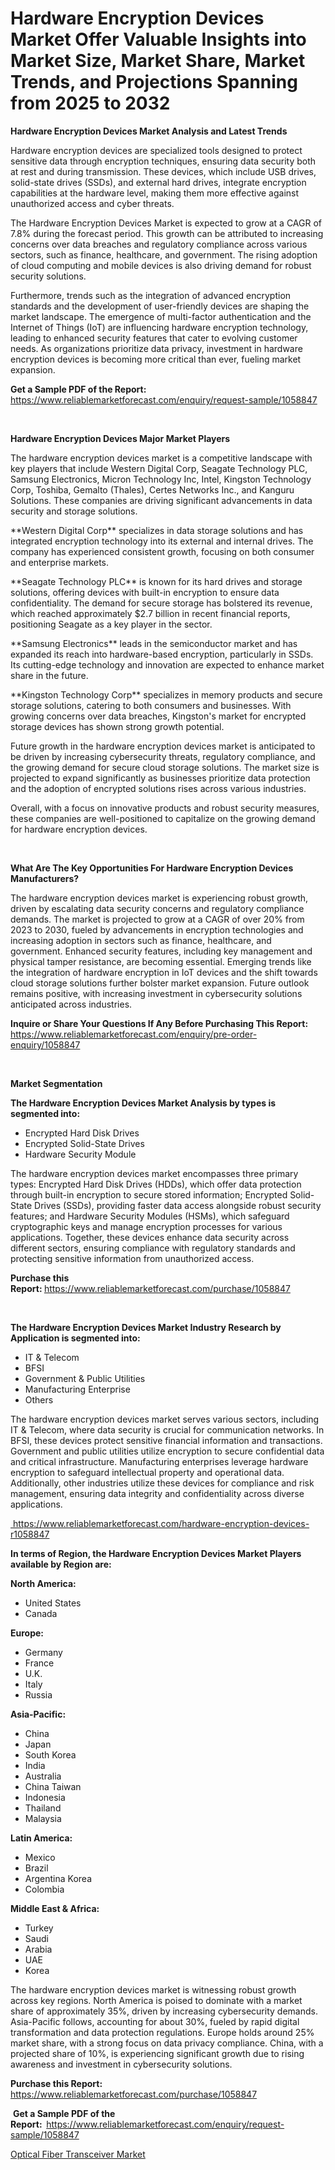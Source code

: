 <p><h1>Hardware Encryption Devices Market Offer Valuable Insights into Market Size, Market Share, Market Trends, and Projections Spanning from 2025 to 2032</h1></p><p><strong>Hardware Encryption Devices Market Analysis and Latest Trends</strong></p>
<p><p>Hardware encryption devices are specialized tools designed to protect sensitive data through encryption techniques, ensuring data security both at rest and during transmission. These devices, which include USB drives, solid-state drives (SSDs), and external hard drives, integrate encryption capabilities at the hardware level, making them more effective against unauthorized access and cyber threats.</p><p>The Hardware Encryption Devices Market is expected to grow at a CAGR of 7.8% during the forecast period. This growth can be attributed to increasing concerns over data breaches and regulatory compliance across various sectors, such as finance, healthcare, and government. The rising adoption of cloud computing and mobile devices is also driving demand for robust security solutions. </p><p>Furthermore, trends such as the integration of advanced encryption standards and the development of user-friendly devices are shaping the market landscape. The emergence of multi-factor authentication and the Internet of Things (IoT) are influencing hardware encryption technology, leading to enhanced security features that cater to evolving customer needs. As organizations prioritize data privacy, investment in hardware encryption devices is becoming more critical than ever, fueling market expansion.</p></p>
<p><strong>Get a Sample PDF of the Report:&nbsp;</strong> <a href="https://www.reliablemarketforecast.com/enquiry/request-sample/1058847?utm_campaign=2721&utm_medium=2&utm_source=Github&utm_content=ia&utm_term=06042025&utm_id=hardware-encryption-devices">https://www.reliablemarketforecast.com/enquiry/request-sample/1058847</a></p>
<p>&nbsp;</p>
<p><strong>Hardware Encryption Devices Major Market Players</strong></p>
<p><p>The hardware encryption devices market is a competitive landscape with key players that include Western Digital Corp, Seagate Technology PLC, Samsung Electronics, Micron Technology Inc, Intel, Kingston Technology Corp, Toshiba, Gemalto (Thales), Certes Networks Inc., and Kanguru Solutions. These companies are driving significant advancements in data security and storage solutions.</p><p>**Western Digital Corp** specializes in data storage solutions and has integrated encryption technology into its external and internal drives. The company has experienced consistent growth, focusing on both consumer and enterprise markets.</p><p>**Seagate Technology PLC** is known for its hard drives and storage solutions, offering devices with built-in encryption to ensure data confidentiality. The demand for secure storage has bolstered its revenue, which reached approximately $2.7 billion in recent financial reports, positioning Seagate as a key player in the sector.</p><p>**Samsung Electronics** leads in the semiconductor market and has expanded its reach into hardware-based encryption, particularly in SSDs. Its cutting-edge technology and innovation are expected to enhance market share in the future.</p><p>**Kingston Technology Corp** specializes in memory products and secure storage solutions, catering to both consumers and businesses. With growing concerns over data breaches, Kingston's market for encrypted storage devices has shown strong growth potential.</p><p>Future growth in the hardware encryption devices market is anticipated to be driven by increasing cybersecurity threats, regulatory compliance, and the growing demand for secure cloud storage solutions. The market size is projected to expand significantly as businesses prioritize data protection and the adoption of encrypted solutions rises across various industries. </p><p>Overall, with a focus on innovative products and robust security measures, these companies are well-positioned to capitalize on the growing demand for hardware encryption devices.</p></p>
<p>&nbsp;</p>
<p><strong>What Are The Key Opportunities For Hardware Encryption Devices Manufacturers?</strong></p>
<p><p>The hardware encryption devices market is experiencing robust growth, driven by escalating data security concerns and regulatory compliance demands. The market is projected to grow at a CAGR of over 20% from 2023 to 2030, fueled by advancements in encryption technologies and increasing adoption in sectors such as finance, healthcare, and government. Enhanced security features, including key management and physical tamper resistance, are becoming essential. Emerging trends like the integration of hardware encryption in IoT devices and the shift towards cloud storage solutions further bolster market expansion. Future outlook remains positive, with increasing investment in cybersecurity solutions anticipated across industries.</p></p>
<p><strong>Inquire or Share Your Questions If Any Before Purchasing This Report:</strong> <a href="https://www.reliablemarketforecast.com/enquiry/pre-order-enquiry/1058847?utm_campaign=2721&utm_medium=2&utm_source=Github&utm_content=ia&utm_term=06042025&utm_id=hardware-encryption-devices">https://www.reliablemarketforecast.com/enquiry/pre-order-enquiry/1058847</a></p>
<p>&nbsp;</p>
<p><strong>Market Segmentation</strong></p>
<p><strong>The Hardware Encryption Devices Market Analysis by types is segmented into:</strong></p>
<p><ul><li>Encrypted Hard Disk Drives</li><li>Encrypted Solid-State Drives</li><li>Hardware Security Module</li></ul></p>
<p><p>The hardware encryption devices market encompasses three primary types: Encrypted Hard Disk Drives (HDDs), which offer data protection through built-in encryption to secure stored information; Encrypted Solid-State Drives (SSDs), providing faster data access alongside robust security features; and Hardware Security Modules (HSMs), which safeguard cryptographic keys and manage encryption processes for various applications. Together, these devices enhance data security across different sectors, ensuring compliance with regulatory standards and protecting sensitive information from unauthorized access.</p></p>
<p><strong>Purchase this Report:&nbsp;</strong><a href="https://www.reliablemarketforecast.com/purchase/1058847?utm_campaign=2721&utm_medium=2&utm_source=Github&utm_content=ia&utm_term=06042025&utm_id=hardware-encryption-devices">https://www.reliablemarketforecast.com/purchase/1058847</a></p>
<p>&nbsp;</p>
<p><strong>The Hardware Encryption Devices Market Industry Research by Application is segmented into:</strong></p>
<p><ul><li>IT & Telecom</li><li>BFSI</li><li>Government & Public Utilities</li><li>Manufacturing Enterprise</li><li>Others</li></ul></p>
<p><p>The hardware encryption devices market serves various sectors, including IT & Telecom, where data security is crucial for communication networks. In BFSI, these devices protect sensitive financial information and transactions. Government and public utilities utilize encryption to secure confidential data and critical infrastructure. Manufacturing enterprises leverage hardware encryption to safeguard intellectual property and operational data. Additionally, other industries utilize these devices for compliance and risk management, ensuring data integrity and confidentiality across diverse applications.</p></p>
<p><a href="https://www.reliablemarketforecast.com/hardware-encryption-devices-r1058847?utm_campaign=2721&utm_medium=2&utm_source=Github&utm_content=ia&utm_term=06042025&utm_id=hardware-encryption-devices">&nbsp;https://www.reliablemarketforecast.com/hardware-encryption-devices-r1058847</a></p>
<p><strong>In terms of Region, the Hardware Encryption Devices Market Players available by Region are:</strong></p>
<p>
    <p> <strong> North America: </strong>
        <ul>
            <li>United States</li>
            <li>Canada</li>
        </ul>
        </p> 
    <p> <strong> Europe: </strong>
        <ul>
            <li>Germany</li>
            <li>France</li>
            <li>U.K.</li>
            <li>Italy</li>
            <li>Russia</li>
        </ul>
        </p> 
    <p> <strong> Asia-Pacific: </strong>
        <ul>
            <li>China</li>
            <li>Japan</li>
            <li>South Korea</li>
            <li>India</li>
            <li>Australia</li>
            <li>China Taiwan</li>
            <li>Indonesia</li>
            <li>Thailand</li>
            <li>Malaysia</li>
        </ul>
        </p> 
    <p> <strong> Latin America: </strong>
        <ul>
            <li>Mexico</li>
            <li>Brazil</li>
            <li>Argentina Korea</li>
            <li>Colombia</li>
        </ul>
        </p> 
    <p> <strong> Middle East & Africa: </strong>
        <ul>
            <li>Turkey</li>
            <li>Saudi</li>
            <li>Arabia</li>
            <li>UAE</li>
            <li>Korea</li>
        </ul>
    </p>
    </p>
<p><p>The hardware encryption devices market is witnessing robust growth across key regions. North America is poised to dominate with a market share of approximately 35%, driven by increasing cybersecurity demands. Asia-Pacific follows, accounting for about 30%, fueled by rapid digital transformation and data protection regulations. Europe holds around 25% market share, with a strong focus on data privacy compliance. China, with a projected share of 10%, is experiencing significant growth due to rising awareness and investment in cybersecurity solutions.</p></p>
<p><strong>Purchase this Report: </strong><a href="https://www.reliablemarketforecast.com/purchase/1058847?utm_campaign=2721&utm_medium=2&utm_source=Github&utm_content=ia&utm_term=06042025&utm_id=hardware-encryption-devices">https://www.reliablemarketforecast.com/purchase/1058847</a></p>
<p>&nbsp;<strong>Get a Sample PDF of the Report:&nbsp;&nbsp;</strong><a href="https://www.reliablemarketforecast.com/enquiry/request-sample/1058847?utm_campaign=2721&utm_medium=2&utm_source=Github&utm_content=ia&utm_term=06042025&utm_id=hardware-encryption-devices">https://www.reliablemarketforecast.com/enquiry/request-sample/1058847</a></p>
<p><strong></strong></p>
<p><p><a href="https://github.com/chaturberville8181/Market-Research-Report-List-1/blob/main/optical-fiber-transceiver-market.md?utm_campaign=2721&utm_medium=2&utm_source=Github&utm_content=ia&utm_term=06042025&utm_id=hardware-encryption-devices">Optical Fiber Transceiver Market</a></p></p>